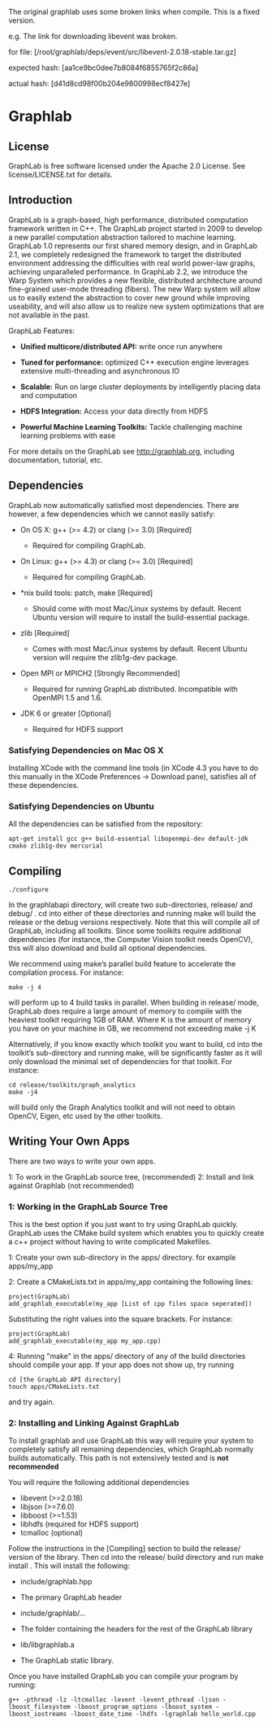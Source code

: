 The original graphlab uses some broken links when compile. This is a fixed version.

e.g. The link for downloading libevent was broken.

for file: [/root/graphlab/deps/event/src/libevent-2.0.18-stable.tar.gz]

expected hash: [aa1ce9bc0dee7b8084f6855765f2c86a]

actual hash: [d41d8cd98f00b204e9800998ecf8427e]

Graphlab
==========


License
-------

GraphLab is free software licensed under the Apache 2.0 License. See
license/LICENSE.txt for details.


Introduction
------------

GraphLab is a graph-based, high performance, distributed computation framework
written in C++. The GraphLab project started in 2009 to develop a new parallel computation abstraction 
tailored to machine learning. GraphLab 1.0 represents our first shared memory design,
and in GraphLab 2.1, we completely redesigned the framework to target the distributed environment addressing
the difficulties with real world power-law graphs, achieving unparalleled performance.
In GraphLab 2.2, we introduce the Warp System which provides a new
flexible, distributed architecture around fine-grained user-mode threading (fibers).
The new Warp system will allow us to easily extend the abstraction to cover new ground
while improving useability, and will also allow us to realize new system optimizations that 
are not available in the past.

GraphLab Features:

* **Unified multicore/distributed API:**       write once run anywhere 

* **Tuned for performance:** optimized C++ execution engine leverages extensive multi-threading and asynchronous IO 

* **Scalable:**              Run on large cluster deployments by intelligently placing data and computation 

* **HDFS Integration:**      Access your data directly from HDFS 

* **Powerful Machine Learning Toolkits:**     Tackle challenging machine learning problems with ease


For more details on the GraphLab see http://graphlab.org, including
documentation, tutorial, etc.



Dependencies
------------

GraphLab now automatically satisfied most dependencies. 
There are however, a few dependencies which we cannot easily satisfy:

* On OS X: g++ (>= 4.2) or clang (>= 3.0) [Required]
  +  Required for compiling GraphLab.

* On Linux: g++ (>= 4.3) or clang (>= 3.0) [Required]
  +  Required for compiling GraphLab.

* *nix build tools: patch, make [Required]
   +  Should come with most Mac/Linux systems by default. Recent Ubuntu version will require to install the build-essential package.

* zlib [Required]
   +   Comes with most Mac/Linux systems by default. Recent Ubuntu version will require the zlib1g-dev package.

* Open MPI or MPICH2 [Strongly Recommended]
   + Required for running GraphLab distributed. Incompatible with OpenMPI 1.5 and 1.6.

* JDK 6 or greater [Optional]
   + Required for HDFS support 


    
### Satisfying Dependencies on Mac OS X

Installing XCode with the command line tools (in XCode 4.3 you have to do this
manually in the XCode Preferences -> Download pane), satisfies all of these
dependencies.  



### Satisfying Dependencies on Ubuntu

All the dependencies can be satisfied from the repository:

    apt-get install gcc g++ build-essential libopenmpi-dev default-jdk cmake zlib1g-dev mercurial



Compiling
---------

    ./configure

In the graphlabapi directory, will create two sub-directories, release/ and
debug/ . cd into either of these directories and running make will build the
release or the debug versions respectively. Note that this will compile all of
GraphLab, including all toolkits. Since some toolkits require additional
dependencies (for instance, the Computer Vision toolkit needs OpenCV), this
will also download and build all optional dependencies.

We recommend using make’s parallel build feature to accelerate the compilation
process. For instance:

    make -j 4

will perform up to 4 build tasks in parallel. When building in release/ mode,
GraphLab does require a large amount of memory to compile with the
heaviest toolkit requiring 1GB of RAM. Where K is the amount of memory you
have on your machine in GB, we recommend not exceeding make -j K

Alternatively, if you know exactly which toolkit you want to build, cd into the
toolkit’s sub-directory and running make, will be significantly faster as it
will only download the minimal set of dependencies for that toolkit. For
instance:

    cd release/toolkits/graph_analytics
    make -j4

will build only the Graph Analytics toolkit and will not need to obtain OpenCV,
Eigen, etc used by the other toolkits.




Writing Your Own Apps
---------------------

There are two ways to write your own apps.

1: To work in the GraphLab source tree,    (recommended)
2: Install and link against Graphlab       (not recommended)



### 1:  Working in the GraphLab Source Tree

This is the best option if you just want to try using GraphLab quickly. GraphLab
uses the CMake build system which enables you to quickly create
a c++ project without having to write complicated Makefiles. 

1: Create your own sub-directory in the apps/ directory. for example apps/my_app
   
2: Create a CMakeLists.txt in apps/my_app containing the following lines:

    project(GraphLab) 
    add_graphlab_executable(my_app [List of cpp files space seperated]) 

  Substituting the right values into the square brackets. For instance:

    project(GraphLab) 
    add_graphlab_executable(my_app my_app.cpp) 

4: Running "make" in the apps/ directory of any of the build directories 
should compile your app. If your app does not show up, try running

    cd [the GraphLab API directory]
    touch apps/CMakeLists.txt

and try again.



### 2: Installing and Linking Against GraphLab

To install graphlab and use GraphLab this way will require your system
to completely satisfy all remaining dependencies, which GraphLab normally 
builds automatically. This path is not extensively tested and is 
**not recommended**

You will require the following additional dependencies
 - libevent (>=2.0.18)
 - libjson (>=7.6.0)
 - libboost (>=1.53)
 - libhdfs (required for HDFS support)
 - tcmalloc (optional)

Follow the instructions in the [Compiling] section to build the release/ 
version of the library. Then cd into the release/ build directory and 
run make install . This will install the following:

* include/graphlab.hpp
 +   The primary GraphLab header 
*  include/graphlab/...
 +   The folder containing the headers for the rest of the GraphLab library 
*  lib/libgraphlab.a
 +   The GraphLab static library.
    
Once you have installed GraphLab you can compile your program by running:

    g++ -pthread -lz -ltcmalloc -levent -levent_pthread -ljson -lboost_filesystem -lboost_program_options -lboost_system -lboost_iostreams -lboost_date_time -lhdfs -lgraphlab hello_world.cpp 
  
  


